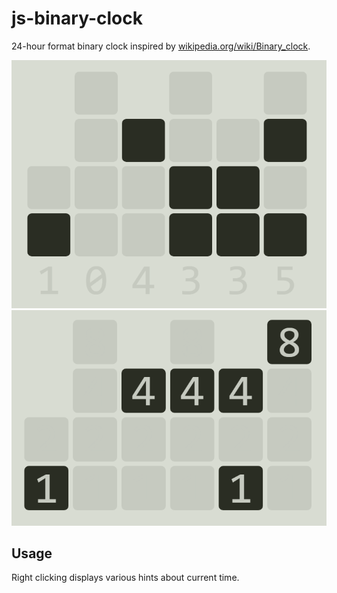 # js-binary-clock

24-hour format binary clock inspired by  [wikipedia.org/wiki/Binary_clock](https://en.wikipedia.org/wiki/Binary_clock).

![Screenshot](https://github.com/tuhnik/js-binary-clock/blob/master/screenshot1.PNG)
![Screenshot](https://github.com/tuhnik/js-binary-clock/blob/master/screenshot2.PNG)



## Usage 
Right clicking displays various hints about current time.